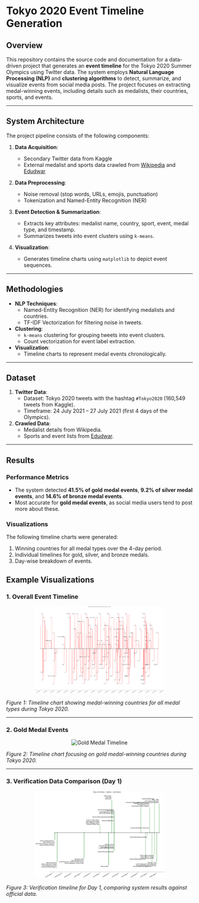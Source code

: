 # Tokyo 2020 Event Timeline Generation

## Overview

This repository contains the source code and documentation for a data-driven project that generates an **event timeline** for the Tokyo 2020 Summer Olympics using Twitter data. The system employs **Natural Language Processing (NLP)** and **clustering algorithms** to detect, summarize, and visualize events from social media posts. The project focuses on extracting medal-winning events, including details such as medalists, their countries, sports, and events.

---

## System Architecture

The project pipeline consists of the following components:

1. **Data Acquisition**:
   - Secondary Twitter data from Kaggle
   - External medalist and sports data crawled from [Wikipedia](https://www.wikipedia.org) and [Edudwar](https://www.edudwar.com/)

2. **Data Preprocessing**:
   - Noise removal (stop words, URLs, emojis, punctuation)
   - Tokenization and Named-Entity Recognition (NER)

3. **Event Detection & Summarization**:
   - Extracts key attributes: medalist name, country, sport, event, medal type, and timestamp.
   - Summarizes tweets into event clusters using `k-means`.

4. **Visualization**:
   - Generates timeline charts using `matplotlib` to depict event sequences.

---

## Methodologies

- **NLP Techniques**:
  - Named-Entity Recognition (NER) for identifying medalists and countries.
  - TF-IDF Vectorization for filtering noise in tweets.
- **Clustering**:
  - `k-means` clustering for grouping tweets into event clusters.
  - Count vectorization for event label extraction.
- **Visualization**:
  - Timeline charts to represent medal events chronologically.

---

## Dataset

1. **Twitter Data**:
   - Dataset: Tokyo 2020 tweets with the hashtag `#Tokyo2020` (160,549 tweets from Kaggle).
   - Timeframe: 24 July 2021 – 27 July 2021 (first 4 days of the Olympics).
2. **Crawled Data**:
   - Medalist details from Wikipedia.
   - Sports and event lists from [Edudwar](https://www.edudwar.com/).

---

## Results

### Performance Metrics

- The system detected **41.5% of gold medal events**, **9.2% of silver medal events**, and **14.6% of bronze medal events**. 
- Most accurate for **gold medal events**, as social media users tend to post more about these.

### Visualizations

The following timeline charts were generated:
1. Winning countries for all medal types over the 4-day period.
2. Individual timelines for gold, silver, and bronze medals.
3. Day-wise breakdown of events.

## Example Visualizations

### 1. Overall Event Timeline

<div align="center">
  <img src="figures/Tokyo%202020%20winning%20countries%20within%20Entire%20time%20range%20-%20result.png" alt="Overall Timeline" style="width:70%;">
</div>

*Figure 1: Timeline chart showing medal-winning countries for all medal types during Tokyo 2020.*

---

### 2. Gold Medal Events

<div align="center">
  <img src="figures/Tokyo%202020%20Gold%20medal%20winning%20countries%20-%20result.png" alt="Gold Medal Timeline" style="width:70%;">
</div>

*Figure 2: Timeline chart focusing on gold medal-winning countries during Tokyo 2020.*

---

### 3. Verification Data Comparison (Day 1)

<div align="center">
  <img src="figures/Tokyo%202020%20Day%201%20details%20-%20verification.png" alt="Day 1 Verification" style="width:70%;">
</div>

*Figure 3: Verification timeline for Day 1, comparing system results against official data.*


